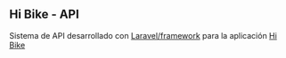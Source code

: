 ## Hi Bike - API

Sistema de API desarrollado con [Laravel/framework](https://laravel.com/docs/4.2) para la aplicación [Hi Bike](https://github.com/alejosegi/hi_bike)